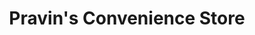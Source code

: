 ---
title: "Pravin's Convenience Store"
url: /bolton/pravins-convenience-store/
shop: Lebensmittel
---